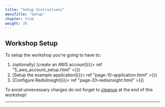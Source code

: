 ```yaml
---
title: "Setup Instructions"
menuTitle: "Setup"
chapter: true
weight: 30
---
```

## Workshop Setup
To setup the workshop you're going to have to:

1. (optionally) [create an AWS account]({{< ref "5_aws_account_setup.html" >}})
1. [Setup the example application]({{< ref "page-10-application.html" >}})
1. [Configure RedisInsight]({{< ref "page-20-redisinsight.html" >}})

To avoid unnecessary charges do *not* forget to [cleanup] at the end of this workshop!

----------
[cleanup]: /cleanup.html
